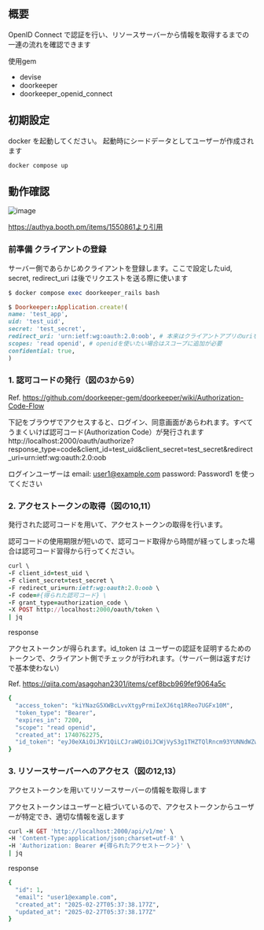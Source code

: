 ## 概要
OpenID Connect で認証を行い、リソースサーバーから情報を取得するまでの一連の流れを確認できます

使用gem
- devise
- doorkeeper
- doorkeeper_openid_connect

## 初期設定
docker を起動してください。
起動時にシードデータとしてユーザーが作成されます
```
docker compose up
```





## 動作確認

![image](https://github.com/user-attachments/assets/532f481f-ffa6-4d32-be3e-3e2f5a78d796)


https://authya.booth.pm/items/1550861より引用

### 前準備 クライアントの登録
サーバー側であらかじめクライアントを登録します。ここで設定したuid, secret, redirect_uri は後でリクエストを送る際に使います
```ruby
$ docker compose exec doorkeeper_rails bash

$ Doorkeeper::Application.create!(
name: 'test_app',
uid: 'test_uid',
secret: 'test_secret',
redirect_uri: 'urn:ietf:wg:oauth:2.0:oob', # 本来はクライアントアプリのuriを設定するが、テスト用にこの値を設定する
scopes: 'read openid', # openidを使いたい場合はスコープに追加が必要
confidential: true,
)
```

### 1. 認可コードの発行（図の3から9）
Ref. https://github.com/doorkeeper-gem/doorkeeper/wiki/Authorization-Code-Flow

下記をブラウザでアクセスすると、ログイン、同意画面があらわれます。すべてうまくいけば認可コード(Authorization Code）が発行されます
http://localhost:2000/oauth/authorize?response_type=code&client_id=test_uid&client_secret=test_secret&redirect_uri=urn:ietf:wg:oauth:2.0:oob

ログインユーザーは
email: user1@example.com 
password: Password1 
を使ってください

### 2. アクセストークンの取得（図の10,11）
発行された認可コードを用いて、アクセストークンの取得を行います。

認可コードの使用期限が短いので、認可コード取得から時間が経ってしまった場合は認可コード習得から行ってください。

```ruby
curl \
-F client_id=test_uid \
-F client_secret=test_secret \
-F redirect_uri=urn:ietf:wg:oauth:2.0:oob \
-F code=#{得られた認可コード} \
-F grant_type=authorization_code \
-X POST http://localhost:2000/oauth/token \
| jq
```

response

アクセストークンが得られます。id_token は ユーザーの認証を証明するためのトークンで、クライアント側でチェックが行われます。（サーバー側は返すだけで基本使わない）

Ref. https://qiita.com/asagohan2301/items/cef8bcb969fef9064a5c

```ruby
{
  "access_token": "kiYNazG5XWBcLvvXtgyPrmiIeXJ6tq1RReo7UGFx10M",
  "token_type": "Bearer",
  "expires_in": 7200,
  "scope": "read openid",
  "created_at": 1740762275,
  "id_token": "eyJ0eXAiOiJKV1QiLCJraWQiOiJCWjVyS3g1THZTQlRncm93YUNNdWZwNXlSSjZSNHd2OTh6WGNqMU1scEk4IiwiYWxnIjoiUlMyNTYifQ.eyJpc3MiOiJpc3N1ZXIgc3RyaW5nIiwic3ViIjoiYzVkYWJlOTNiYTI4YmU0ZGM3YWUyYWI4NTFhMzQ2MzUzNjgyZTE3ODc3OGVlYTViOTZhYzdhZjJjZTEwYmZmZiIsImF1ZCI6InRlc3RfdWlkIiwiZXhwIjoxNzQwNzYyMzk1LCJpYXQiOjE3NDA3NjIyNzV9.lyRSNq2tM3hzahcv0-KO00eDoLFLWBfJRaBCrN_mPrurN_94Lh1Yk6Kf-5Nq7JAf365Zd3Mpkx0amQAsVoyifvB1EFZl0yopH4jiasTASjl_IpBXB3YRsDQubgM2MTSYRRxsttV3F6RCWUcDmy2kshkHIdOjjBfdwtuv_Fx7ee5BTAjN5saT3Xvxkza0Pmz1RON09XaqeBPrhX1Rm5zpBXQlb2KcfbZboZqsmC5P14lfn5iz2cM1w76Teb5pffHLOvitSwpheghblvc14shHfQx-fgRd56MoNCE915YzOk0j-5h2SgTXPBhZ_qI827jLRrl2XNGutzh046H6qCGrGA"
}
```


### 3. リソースサーバーへのアクセス（図の12,13）
アクセストークンを用いてリソースサーバーの情報を取得します

アクセストークンはユーザーと紐づいているので、アクセストークンからユーザーが特定でき、適切な情報を返します

```ruby
curl -H GET 'http://localhost:2000/api/v1/me' \
-H 'Content-Type:application/json;charset=utf-8' \
-H 'Authorization: Bearer #{得られたアクセストークン}' \
| jq
```

response
```ruby
{
  "id": 1,
  "email": "user1@example.com",
  "created_at": "2025-02-27T05:37:38.177Z",
  "updated_at": "2025-02-27T05:37:38.177Z"
}
```

